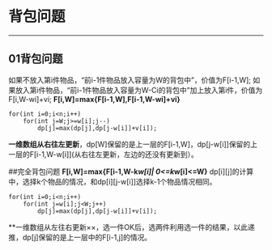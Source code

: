 # 背包问题
***
## 01背包问题
如果不放入第i件物品，“前i-1件物品放入容量为W的背包中”，价值为F[i-1,W];
如果放入第i件物品，“前i-1件物品放入容量为W-Ci的背包中”加上放入第i件，价值为F[i,W-wi]+vi;
**F[i,W]=max{F[i-1,W],F[i-1,W-wi]+vi}**

	for(int i=0;i<n;i++)
		for(int j=W;j>=w[i];j--)
			dp[j]=max(dp[j],dp[j-w[i]]+v[i]);
**一维数组从右往左更新**，dp[W]保留的是上一层的F[i-1,W]，dp[j-w[i]]保留的上一层的F[i-1,W-w[i]](从右往左更新，左边的还没有更新到）。

##完全背包问题
**F[i,W]=max{F[i-1,W-k*w[i]| 0<=k*w[i]<=W}**
dp[i][j]的计算中，选择k个物品的情况，和dp[i][j-w[i]]选择k-1个物品情况相同。

	for(int i=0;i<n;i++)
		for(int j=w[i];j<W;j++)
			dp[j]=max(dp[j],dp[j-w[i]]+v[i]);
**一维数组从左往右更新××，选一件OK后，选两件利用选一件的结果，以此递推，dp[j]保留的是上一层中的F[i-1,j]的情况。
	